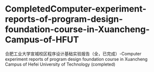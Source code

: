 # CompletedComputer-experiment-reports-of-program-design-foundation-course-in-Xuancheng-Campus-of-HFUT
合肥工业大学宣城校区程序设计基础实验报告（全，已完成）-Computer experiment reports of program design foundation course in Xuancheng Campus of Hefei University of Technology (completed)

